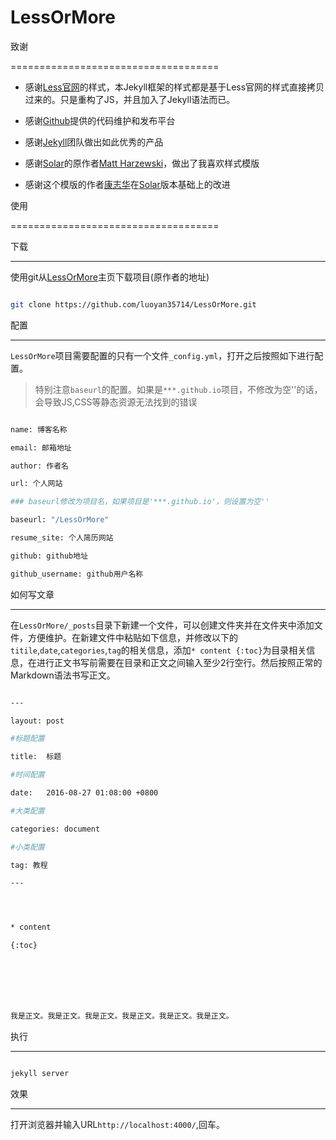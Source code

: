 # LessOrMore







致谢

====================================

+ 感谢[Less官网](http://lesscss.cn/)的样式，本Jekyll框架的样式都是基于Less官网的样式直接拷贝过来的。只是重构了JS，并且加入了Jekyll语法而已。

+ 感谢[Github](https://github.com/)提供的代码维护和发布平台

+ 感谢[Jekyll](https://jekyllrb.com/)团队做出如此优秀的产品

+ 感谢[Solar](https://github.com/mattvh/solar-theme-jekyll)的原作者[Matt Harzewski](http://www.webmaster-source.com/)，做出了我喜欢样式模版
+ 感谢这个模版的作者[康志华](http://www.hifreud.com)在[Solar](https://github.com/mattvh/solar-theme-jekyll)版本基础上的改进







使用

====================================




下载

------------------------------------




使用git从[LessOrMore](https://github.com/luoyan35714/LessOrMore.git)主页下载项目(原作者的地址)




``` bash

git clone https://github.com/luoyan35714/LessOrMore.git

```




配置

------------------------------------




`LessOrMore`项目需要配置的只有一个文件`_config.yml`，打开之后按照如下进行配置。




> 特别注意`baseurl`的配置。如果是`***.github.io`项目，不修改为空''的话，会导致JS,CSS等静态资源无法找到的错误




``` bash

name: 博客名称

email: 邮箱地址

author: 作者名

url: 个人网站

### baseurl修改为项目名，如果项目是'***.github.io'，则设置为空''

baseurl: "/LessOrMore"

resume_site: 个人简历网站

github: github地址

github_username: github用户名称


```




如何写文章

------------------------------------




在`LessOrMore/_posts`目录下新建一个文件，可以创建文件夹并在文件夹中添加文件，方便维护。在新建文件中粘贴如下信息，并修改以下的`titile`,`date`,`categories`,`tag`的相关信息，添加`* content {:toc}`为目录相关信息，在进行正文书写前需要在目录和正文之间输入至少2行空行。然后按照正常的Markdown语法书写正文。




``` bash

---

layout: post

#标题配置

title:  标题

#时间配置

date:   2016-08-27 01:08:00 +0800

#大类配置

categories: document

#小类配置

tag: 教程

---




* content

{:toc}







我是正文。我是正文。我是正文。我是正文。我是正文。我是正文。

```




执行

------------------------------------




``` bash

jekyll server

```




效果

------------------------------------

打开浏览器并输入URL`http://localhost:4000/`,回车。













